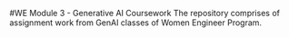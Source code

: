 #WE Module 3 - Generative AI Coursework
The repository comprises of assignment work from GenAI classes of Women Engineer Program.
